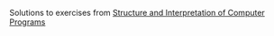Solutions to exercises from [Structure and Interpretation of Computer Programs](https://web.mit.edu/alexmv/6.037/sicp.pdf)
